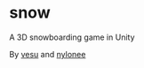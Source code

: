 # snow
A 3D snowboarding game in Unity

By [vesu](https://github.com/vesu) and [nylonee](https://github.com/nylonee)
